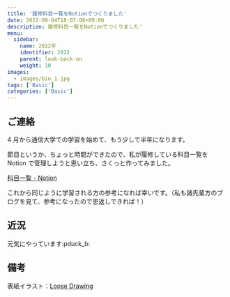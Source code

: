 ```yaml
---
title: '履修科目一覧をNotionでつくりました'
date: 2022-09-04T18:07:06+09:00
description: 履修科目一覧をNotionでつくりました'
menu:
  sidebar:
    name: 2022年
    identifier: 2022
    parent: look-back-on
    weight: 10
images:
  - images/bio_1.jpg
tags: ['Basic']
categories: ['Basic']
---
```


## ご連絡

4 月から通信大学での学習を始めて、もう少しで半年になります。

節目というか、ちょっと時間ができたので、私が履修している科目一覧を Notion で管理しようと思い立ち、さくっと作ってみました。

[科目一覧 - Notion](https://billowy-seed-d7a.notion.site/709ba86ae18d43b5b7b4aa0e5b92f912?v=722bec42fbd746df8f307976937167ab)

これから同じように学習される方の参考になれば幸いです。（私も諸先輩方のブログを見て、参考になったので恩返しできれば！）

## 近況

元気にやっています:pduck_b:

## 備考

表紙イラスト：[Loose Drawing](https://loosedrawing.com/)
